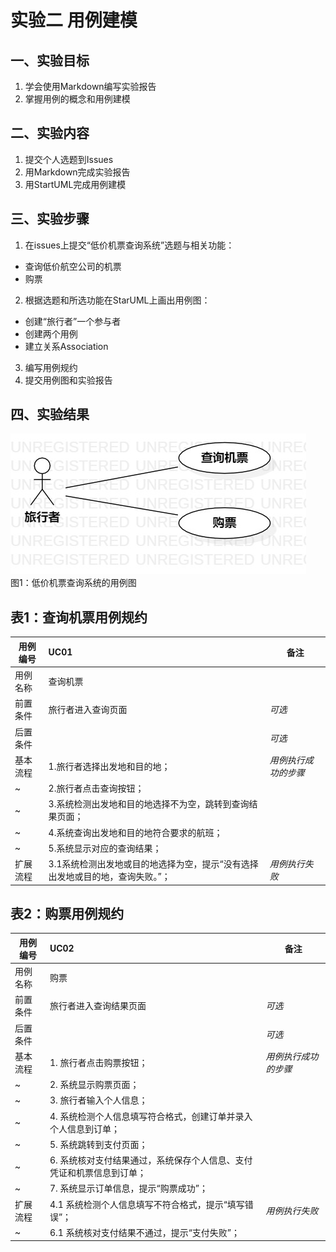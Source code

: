 # 实验二   用例建模
## 一、实验目标

1. 学会使用Markdown编写实验报告  
2. 掌握用例的概念和用例建模

## 二、实验内容
1. 提交个人选题到Issues  
2. 用Markdown完成实验报告  
3. 用StartUML完成用例建模  


## 三、实验步骤  
1. 在issues上提交“低价机票查询系统”选题与相关功能：  
- 查询低价航空公司的机票
- 购票
2. 根据选题和所选功能在StarUML上画出用例图：    
- 创建“旅行者”一个参与者
- 创建两个用例
- 建立关系Association
3. 编写用例规约
4. 提交用例图和实验报告

## 四、实验结果

![用例图](./Lab2_UseCaseDiagram.jpg)  
图1：低价机票查询系统的用例图


## 表1：查询机票用例规约  

用例编号  | UC01 | 备注  
-|:-|-  
用例名称  | 查询机票 |   
前置条件  |  旅行者进入查询页面  | *可选*   
后置条件  |      | *可选*   
基本流程  | 1.旅行者选择出发地和目的地；  |*用例执行成功的步骤*    
~| 2.旅行者点击查询按钮；  |   
~| 3.系统检测出发地和目的地选择不为空，跳转到查询结果页面；  |  
~| 4.系统查询出发地和目的地符合要求的航班；  |  
~| 5.系统显示对应的查询结果；  |  
扩展流程  | 3.1系统检测出发地或目的地选择为空，提示“没有选择出发地或目的地，查询失败。”； |*用例执行失败* 



## 表2：购票用例规约  

用例编号  | UC02 | 备注  
-|:-|-  
用例名称  | 购票 |   
前置条件  |   旅行者进入查询结果页面   | *可选*   
后置条件  |      | *可选*   
基本流程  | 1. 旅行者点击购票按钮；  |*用例执行成功的步骤*    
~| 2. 系统显示购票页面；  | 
~| 3. 旅行者输入个人信息； | 
~| 4. 系统检测个人信息填写符合格式，创建订单并录入个人信息到订单； |  
~| 5. 系统跳转到支付页面； |  
~| 6. 系统核对支付结果通过，系统保存个人信息、支付凭证和机票信息到订单； | 
~| 7. 系统显示订单信息，提示“购票成功”；| 
扩展流程  | 4.1 系统检测个人信息填写不符合格式，提示“填写错误”； |*用例执行失败* 
~| 6.1 系统核对支付结果不通过，提示“支付失败”； |
